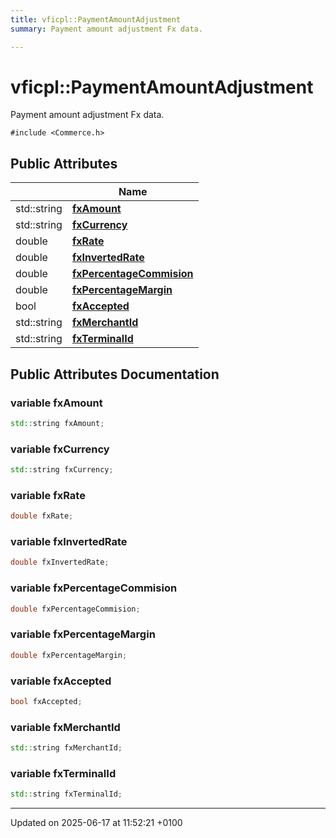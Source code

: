 ```yaml
---
title: vficpl::PaymentAmountAdjustment
summary: Payment amount adjustment Fx data. 

---
```


# vficpl::PaymentAmountAdjustment



Payment amount adjustment Fx data. 


`#include <Commerce.h>`

## Public Attributes

|                | Name           |
| -------------- | -------------- |
| std::string | **[fxAmount](structvficpl_1_1_payment_amount_adjustment.md#variable-fxamount)**  |
| std::string | **[fxCurrency](structvficpl_1_1_payment_amount_adjustment.md#variable-fxcurrency)**  |
| double | **[fxRate](structvficpl_1_1_payment_amount_adjustment.md#variable-fxrate)**  |
| double | **[fxInvertedRate](structvficpl_1_1_payment_amount_adjustment.md#variable-fxinvertedrate)**  |
| double | **[fxPercentageCommision](structvficpl_1_1_payment_amount_adjustment.md#variable-fxpercentagecommision)**  |
| double | **[fxPercentageMargin](structvficpl_1_1_payment_amount_adjustment.md#variable-fxpercentagemargin)**  |
| bool | **[fxAccepted](structvficpl_1_1_payment_amount_adjustment.md#variable-fxaccepted)**  |
| std::string | **[fxMerchantId](structvficpl_1_1_payment_amount_adjustment.md#variable-fxmerchantid)**  |
| std::string | **[fxTerminalId](structvficpl_1_1_payment_amount_adjustment.md#variable-fxterminalid)**  |

## Public Attributes Documentation

### variable fxAmount

```cpp
std::string fxAmount;
```


### variable fxCurrency

```cpp
std::string fxCurrency;
```


### variable fxRate

```cpp
double fxRate;
```


### variable fxInvertedRate

```cpp
double fxInvertedRate;
```


### variable fxPercentageCommision

```cpp
double fxPercentageCommision;
```


### variable fxPercentageMargin

```cpp
double fxPercentageMargin;
```


### variable fxAccepted

```cpp
bool fxAccepted;
```


### variable fxMerchantId

```cpp
std::string fxMerchantId;
```


### variable fxTerminalId

```cpp
std::string fxTerminalId;
```


-------------------------------

Updated on 2025-06-17 at 11:52:21 +0100